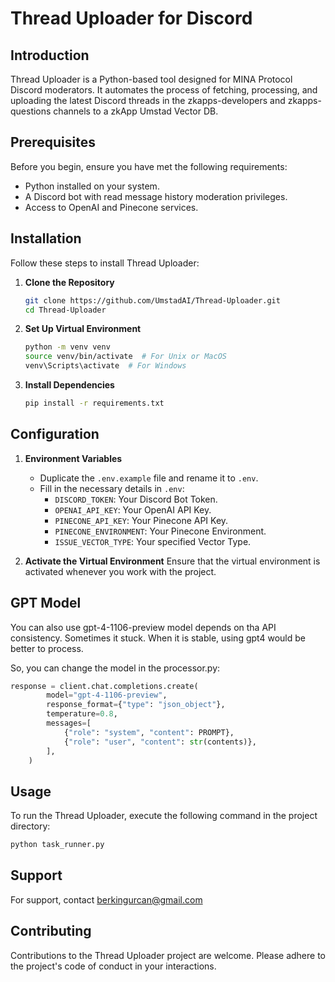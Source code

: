 # Thread Uploader for Discord

## Introduction

Thread Uploader is a Python-based tool designed for MINA Protocol Discord moderators. It automates the process of fetching, processing, and uploading the latest Discord threads in the zkapps-developers and zkapps-questions channels to a zkApp Umstad Vector DB.

## Prerequisites

Before you begin, ensure you have met the following requirements:

- Python installed on your system.
- A Discord bot with read message history moderation privileges.
- Access to OpenAI and Pinecone services.

## Installation

Follow these steps to install Thread Uploader:

1. **Clone the Repository**
   ```bash
   git clone https://github.com/UmstadAI/Thread-Uploader.git
   cd Thread-Uploader
   ```

2. **Set Up Virtual Environment**
   ```bash
   python -m venv venv
   source venv/bin/activate  # For Unix or MacOS
   venv\Scripts\activate  # For Windows
   ```

3. **Install Dependencies**
   ```bash
   pip install -r requirements.txt
   ```

## Configuration

1. **Environment Variables**
   - Duplicate the `.env.example` file and rename it to `.env`.
   - Fill in the necessary details in `.env`:
     - `DISCORD_TOKEN`: Your Discord Bot Token.
     - `OPENAI_API_KEY`: Your OpenAI API Key.
     - `PINECONE_API_KEY`: Your Pinecone API Key.
     - `PINECONE_ENVIRONMENT`: Your Pinecone Environment.
     - `ISSUE_VECTOR_TYPE`: Your specified Vector Type.

2. **Activate the Virtual Environment**
   Ensure that the virtual environment is activated whenever you work with the project.

## GPT Model
You can also use gpt-4-1106-preview model depends on tha API consistency. Sometimes it stuck. When it is stable, using gpt4 would be better to process.

So, you can change the model in the processor.py:

```python
response = client.chat.completions.create(
        model="gpt-4-1106-preview",
        response_format={"type": "json_object"},
        temperature=0.8,
        messages=[
            {"role": "system", "content": PROMPT},
            {"role": "user", "content": str(contents)},
        ],
    )
```

## Usage

To run the Thread Uploader, execute the following command in the project directory:

```bash
python task_runner.py
```

## Support

For support, contact berkingurcan@gmail.com

## Contributing

Contributions to the Thread Uploader project are welcome. Please adhere to the project's code of conduct in your interactions.